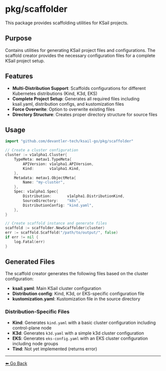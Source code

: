 # pkg/scaffolder

This package provides scaffolding utilities for KSail projects.

## Purpose

Contains utilities for generating KSail project files and configurations. The scaffold creator provides the necessary configuration files for a complete KSail project setup.

## Features

- **Multi-Distribution Support**: Scaffolds configurations for different Kubernetes distributions (Kind, K3d, EKS)
- **Complete Project Setup**: Generates all required files including ksail.yaml, distribution configs, and kustomization files
- **Force Overwrite**: Option to overwrite existing files
- **Directory Structure**: Creates proper directory structure for source files

## Usage

```go
import "github.com/devantler-tech/ksail-go/pkg/scaffolder"

// Create a cluster configuration
cluster := v1alpha1.Cluster{
    TypeMeta: metav1.TypeMeta{
        APIVersion: v1alpha1.APIVersion,
        Kind:       v1alpha1.Kind,
    },
    Metadata: metav1.ObjectMeta{
        Name: "my-cluster",
    },
    Spec: v1alpha1.Spec{
        Distribution:       v1alpha1.DistributionKind,
        SourceDirectory:    "k8s",
        DistributionConfig: "kind.yaml",
    },
}

// Create scaffold instance and generate files
scaffold := scaffolder.NewScaffolder(cluster)
err := scaffold.Scaffold("/path/to/output/", false)
if err != nil {
    log.Fatal(err)
}
```

## Generated Files

The scaffold creator generates the following files based on the cluster configuration:

- **ksail.yaml**: Main KSail cluster configuration
- **Distribution config**: Kind, K3d, or EKS-specific configuration file
- **kustomization.yaml**: Kustomization file in the source directory

### Distribution-Specific Files

- **Kind**: Generates `kind.yaml` with a basic cluster configuration including control-plane node
- **K3d**: Generates `k3d.yaml` with a simple k3d cluster configuration
- **EKS**: Generates `eks-config.yaml` with an EKS cluster configuration including node groups
- **Tind**: Not yet implemented (returns error)

---

[⬅️ Go Back](../README.md)
